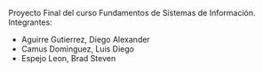 Proyecto Final del curso Fundamentos de Sistemas de Información.
Integrantes:
-	Aguirre Gutierrez, Diego Alexander
-	Camus Dominguez, Luis Diego
-	Espejo Leon, Brad Steven

